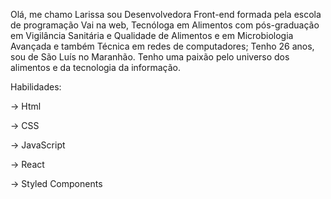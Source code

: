 Olá, me chamo Larissa sou Desenvolvedora Front-end formada pela escola de programação Vai na web, Tecnóloga em Alimentos com pós-graduação em Vigilância Sanitária e Qualidade de Alimentos e em Microbiologia Avançada e também Técnica em redes de computadores;
Tenho 26 anos, sou de São Luís no Maranhão. Tenho uma paixão pelo universo dos alimentos e da tecnologia da informação.

Habilidades:

-> Html

-> CSS

-> JavaScript

-> React

-> Styled Components



